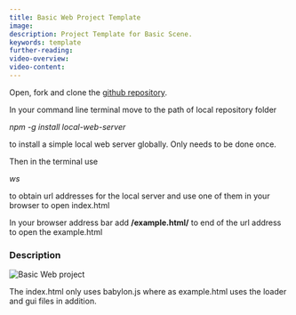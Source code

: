 ```yaml
---
title: Basic Web Project Template
image:
description: Project Template for Basic Scene.
keywords: template
further-reading:
video-overview:
video-content:
---
```


Open, fork and clone the [github repository](https://github.com/BabylonJSGuide/JSProject).

In your command line terminal move to the path of local repository folder

_npm -g install local-web-server_

to install a simple local web server globally. Only needs to be done once.

Then in the terminal use

_ws_

to obtain url addresses for the local server and use one of them in your browser to open index.html

In your browser address bar add **/example.html/** to end of the url address to open the example.html

### Description

![Basic Web project](/img/quickstart/basicproj.png)

The index.html only uses babylon.js where as example.html uses the loader and gui files in addition.
